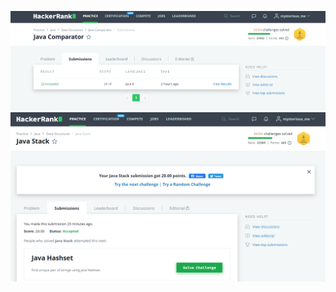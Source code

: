 ![Java Comparator](https://github.com/t-ion/Submissions_842038_tejasmahapatra/blob/master/17%20july/Java%20comparator.png)
![Java Stack](https://github.com/t-ion/Submissions_842038_tejasmahapatra/blob/master/17%20july/Java%20Stack.png)
